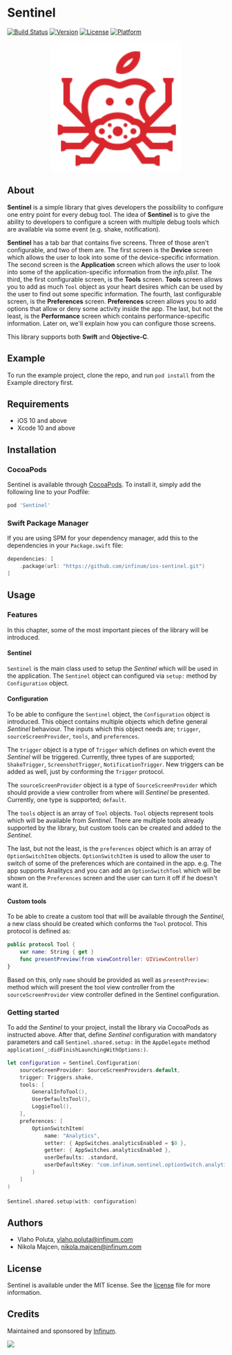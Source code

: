 # Sentinel
[![Build Status](https://app.bitrise.io/app/56dc4082e9c3bb9e/status.svg?token=aHG6rIR2XDrJ3xNOIO2hXw&branch=master)](https://app.bitrise.io/app/aHG6rIR2XDrJ3xNOIO2hXw)
[![Version](https://img.shields.io/cocoapods/v/Sentinel.svg?style=flat)](https://cocoapods.org/pods/Sentinel)
[![License](https://img.shields.io/cocoapods/l/Sentinel.svg?style=flat)](https://cocoapods.org/pods/Sentinel)
[![Platform](https://img.shields.io/cocoapods/p/Sentinel.svg?style=flat)](https://cocoapods.org/pods/Sentinel)

<p align="center">
    <img src="ic-sentinel.svg" width="300" max-width="50%" alt="Sentinel"/>
</p>

## About

**Sentinel** is a simple library that gives developers the possibility to configure one entry point for every debug tool. The idea of **Sentinel** is to give the ability to developers to configure a screen with multiple debug tools which are available via some event (e.g. shake, notification).

**Sentinel** has a tab bar that contains five screens. Three of those aren't configurable, and two of them are. The first screen is the **Device** screen which allows the user to look into some of the device-specific information. The second screen is the **Application** screen which allows the user to look into some of the application-specific information from the <i>info.plist</i>. The third, the first configurable screen, is the **Tools** screen. **Tools** screen allows you to add as much `Tool` object as your heart desires which can be used by the user to find out some specific information. The fourth, last configurable screen, is the **Preferences** screen. **Preferences** screen allows you to add options that allow or deny some activity inside the app. The last, but not the least, is the **Performance** screen which contains performance-specific information. Later on, we'll explain how you can configure those screens.

This library supports both **Swift** and **Objective-C**.

## Example

To run the example project, clone the repo, and run `pod install` from the Example directory first.

## Requirements

* iOS 10 and above
* Xcode 10 and above

## Installation

### CocoaPods

Sentinel is available through [CocoaPods](https://cocoapods.org). To install
it, simply add the following line to your Podfile:

```ruby
pod 'Sentinel'
```

### Swift Package Manager

If you are using SPM for your dependency manager, add this to the dependencies in your `Package.swift` file:

```swift
dependencies: [
    .package(url: "https://github.com/infinum/ios-sentinel.git")
]
```

## Usage

### Features

In this chapter, some of the most important pieces of the library will be introduced.

#### Sentinel

`Sentinel` is the main class used to setup the *Sentinel* which will be used in the application. The `Sentinel` object can configured via `setup:` method by `Configuration` object.

#### Configuration

To be able to configure the `Sentinel` object, the `Configuration` object is introduced. This object contains multiple objects which define general *Sentinel* behaviour. The inputs which this object needs are; `trigger`, `sourceScreenProvider`, `tools`, and `preferences`.  

The `trigger` object is a type of `Trigger` which defines on which event the *Sentinel* will be triggered. Currently, three types of are supported; `ShakeTrigger`, `ScreenshotTrigger`, `NotificationTrigger`. New triggers can be added as well, just by conforming the `Trigger` protocol.

The `sourceScreenProvider` object is a type of `SourceScreenProvider` which should provide a view controller from where will *Sentinel* be presented. Currently, one type is supported; `default`.

The `tools` object is an array of `Tool` objects. `Tool` objects represent tools which will be available from *Sentinel*. There are multiple tools already supported by the library, but custom tools can be created and added to the *Sentinel*.

The last, but not the least, is the `preferences` object which is an array of `OptionSwitchItem` objects. `OptionSwitchItem` is used to allow the user to switch of some of the preferences which are contained in the app. e.g. The app supports Analitycs and you can add an `OptionSwitchTool` which will be shown on the `Preferences` screen and the user can turn it off if he doesn't want it.

#### Custom tools

To be able to create a custom tool that will be available through the *Sentinel*, a new class should be created which conforms the `Tool` protocol. This protocol is defined as:

```swift
public protocol Tool {
    var name: String { get }
    func presentPreview(from viewController: UIViewController)
}

```

Based on this, only `name` should be provided as well as `presentPreview:` method which will present the tool view controller from the `sourceScreenProvider` view controller defined in the Sentinel configuration.

### Getting started

To add the *Sentinel* to your project, install the library via CocoaPods as instructed above. After that, define *Sentinel* configuration with mandatory parameters and call `Sentinel.shared.setup:` in the `AppDelegate` method `application(_:didFinishLaunchingWithOptions:)`.

```swift
let configuration = Sentinel.Configuration(
    sourceScreenProvider: SourceScreenProviders.default,
    trigger: Triggers.shake,
    tools: [
        GeneralInfoTool(),
        UserDefaultsTool(),
        LoggieTool(),
    ],
    preferences: [
        OptionSwitchItem(
            name: "Analytics",
            setter: { AppSwitches.analyticsEnabled = $0 },
            getter: { AppSwitches.analyticsEnabled },
            userDefaults: .standard,
            userDefaultsKey: "com.infinum.sentinel.optionSwitch.analytics"
        )
    ]
)

Sentinel.shared.setup(with: configuration)
```

## Authors

* Vlaho Poluta, vlaho.poluta@infinum.com
* Nikola Majcen, nikola.majcen@infinum.com

## License

Sentinel is available under the MIT license. See the [license](LICENSE) file for more information.

## Credits

Maintained and sponsored by [Infinum](http://www.infinum.com).

<a href='https://infinum.co'>
   <img src='https://cloud.githubusercontent.com/assets/1422973/24369980/9c36b0a6-12da-11e7-898a-b711ed7ca52f.png' href='https://infinum.com' width='264'>
</a>
